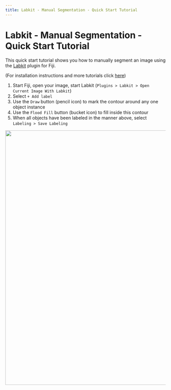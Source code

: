 ```yaml
---
title: Labkit - Manual Segmentation - Quick Start Tutorial
---
```


# Labkit - Manual Segmentation - Quick Start Tutorial

This quick start tutorial shows you how to manually segment an image using the [Labkit](index) plugin for Fiji.

(For installation instructions and more tutorials click [here](index))

1.  Start Fiji, open your image, start Labkit (`Plugins > Labkit > Open Current Image With Labkit`)
2.  Select `+ Add label`
3.  Use the `Draw` button (pencil icon) to mark the contour around any one object instance
4.  Use the `Flood Fill` button (bucket icon) to fill inside this contour
5.  When all objects have been labeled in the manner above, select `Labeling > Save Labeling`

<img src="https://user-images.githubusercontent.com/34229641/106534470-6b4df100-64f4-11eb-8c76-600a33de669a.gif"  width="800" />
